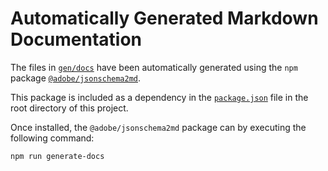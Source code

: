 # Automatically Generated Markdown Documentation

The files in [`gen/docs`](./docs/) have been automatically generated using the `npm` package [`@adobe/jsonschema2md`](https://github.com/adobe/jsonschema2md).

This package is included as a dependency in the [`package.json`](../package.json) file in the root directory of this project.

Once installed, the `@adobe/jsonschema2md` package can by executing the following command:

```sh
npm run generate-docs
```
